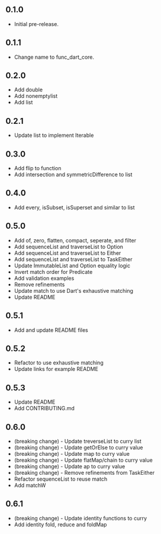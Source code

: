 ## 0.1.0

- Initial pre-release.

## 0.1.1

- Change name to func_dart_core.

## 0.2.0

- Add double
- Add nonemptylist
- Add list

## 0.2.1

- Update list to implement Iterable

## 0.3.0

- Add flip to function
- Add intersection and symmetricDifference to list

## 0.4.0

- Add every, isSubset, isSuperset and similar to list

## 0.5.0

- Add of, zero, flatten, compact, seperate, and filter
- Add sequenceList and traverseList to Option
- Add sequenceList and traverseList to Either
- Add sequenceList and traverseList to TaskEither
- Update ImmutableList and Option equality logic
- Invert match order for Predicate
- Add validation examples
- Remove refinements
- Update match to use Dart's exhaustive matching
- Update README

## 0.5.1

- Add and update README files

## 0.5.2

- Refactor to use exhaustive matching
- Update links for example README

## 0.5.3

- Update README
- Add CONTRIBUTING.md

## 0.6.0

- (breaking change) - Update treverseList to curry list
- (breaking change) - Update getOrElse to curry value
- (breaking change) - Update map to curry value
- (breaking change) - Update flatMap/chain to curry value
- (breaking change) - Update ap to curry value
- (breaking change) - Remove refinements from TaskEither
- Refactor sequenceList to reuse match
- Add matchW

## 0.6.1

- (breaking change) - Update identity functions to curry
- Add identity fold, reduce and foldMap

